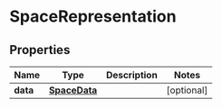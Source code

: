 
# SpaceRepresentation

## Properties
Name | Type | Description | Notes
------------ | ------------- | ------------- | -------------
**data** | [**SpaceData**](SpaceData.md) |  |  [optional]



